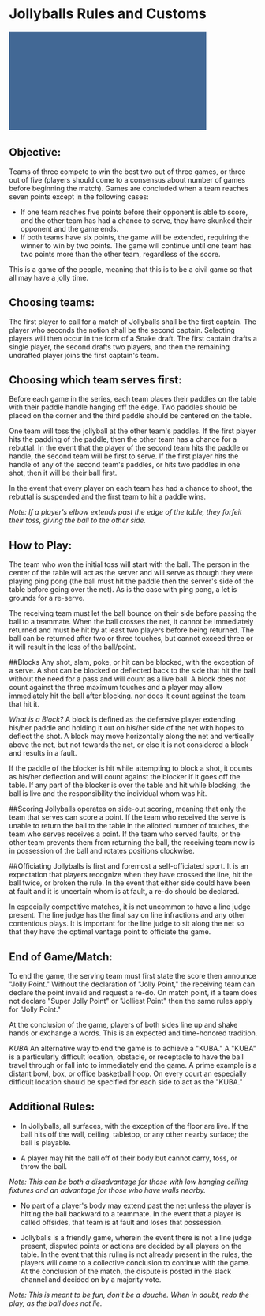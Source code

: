 # Jollyballs Rules and Customs

![](jb.gif)

## **Objective**:
Teams of three compete to win the best two out of three games, or three out of five (players should come to a consensus about number of games before beginning the match). Games are concluded when a team reaches seven points except in the following cases:  
* If one team reaches five points before their opponent is able to score, and the other team has had a chance to serve, they have skunked their opponent and the game ends.  
* If both teams have six points, the game will be extended, requiring the winner to win by two points. The game will continue until one team has two points more than the other team, regardless of the score.

This is a game of the people, meaning that this is to be a civil game so that all may have a jolly time.

## Choosing teams:
The first player to call for a match of Jollyballs shall be the first captain. The player who seconds the notion shall be the second captain. Selecting players will then occur in the form of a Snake draft. The first captain drafts a single player, the second drafts two players, and then the remaining undrafted player joins the first captain's team.

## Choosing which team serves first:
Before each game in the series, each team places their paddles on the table with their paddle handle hanging off the edge. Two paddles should be placed on the corner and the third paddle should be centered on the table.

One team will toss the jollyball at the other team's paddles. If the first player hits the padding of the paddle, then the other team has a chance for a rebuttal. In the event that the player of the second team hits the paddle or handle, the second team will be first to serve. If the first player hits the handle of any of the second team's paddles, or hits two paddles in one shot, then it will be their ball first.

In the event that every player on each team has had a chance to shoot, the rebuttal is suspended and the first team to hit a paddle wins.

*Note: If a player's elbow extends past the edge of the table, they forfeit their toss, giving the ball to the other side.*

## How to Play:
The team who won the initial toss will start with the ball. The person in the center of the table will act as the server and will serve as though they were playing ping pong (the ball must hit the paddle then the server's side of the table before going over the net). As is the case with ping pong, a let is grounds for a re-serve.

The receiving team must let the ball bounce on their side before passing the ball to a teammate. When the ball crosses the net, it cannot be immediately returned and must be hit by at least two players before being returned. The ball can be returned after two or three touches, but cannot exceed three or it will result in the loss of the ball/point.

##Blocks
Any shot, slam, poke, or hit can be blocked, with the exception of a serve. A shot can be blocked or deflected back to the side that hit the ball without the need for a pass and will count as a live ball. A block does not count against the three maximum touches and a player may allow immediately hit the ball after blocking. nor does it count against the team that hit it.

*What is a Block?*
A block is defined as the defensive player extending his/her paddle and holding it out on his/her side of the net with hopes to deflect the shot.  A block may move horizontally along the net and vertically above the net, but not towards the net, or else it is not considered a block and results in a fault.

If the paddle of the blocker is hit while attempting to block a shot, it counts as his/her deflection and will count against the blocker if it goes off the table.  If any part of the blocker is over the table and hit while blocking, the ball is live and the responsibility the individual whom was hit.  

##Scoring
Jollyballs operates on side-out scoring, meaning that only the team that serves can score a point. If the team who received the serve is unable to return the ball to the table in the allotted number of touches, the team who serves receives a point. If the team who served faults, or the other team prevents them from returning the ball, the receiving team now is
in possession of the ball and rotates positions clockwise.

##Officiating
Jollyballs is first and foremost a self-officiated sport.  It is an expectation that players recognize when they have crossed the line, hit the ball twice, or broken the rule.  In the event that either side could have been at fault and it is uncertain whom is at fault, a re-do should be declared.  

In especially competitive matches, it is not uncommon to have a line judge present.  The line judge has the final say on line infractions and any other contentious plays.  It is important for the line judge to sit along the net so that they have the optimal vantage point to officiate the game.

## End of Game/Match:
To end the game, the serving team must first state the score then announce "Jolly Point."  Without the declaration of "Jolly Point," the receiving team can declare the point invalid and request a re-do.  On match point, if a team does not declare "Super Jolly Point" or "Jolliest Point" then the same rules apply for "Jolly Point."

At the conclusion of the game, players of both sides line up and shake hands or exchange a words. This is an expected and time-honored tradition.

*KUBA*
An alternative way to end the game is to achieve a "KUBA."  A "KUBA" is a particularly difficult location, obstacle, or receptacle to have the ball travel through or fall into to immediately end the game.  A prime example is a distant bowl, box, or office basketball hoop. On every court an especially difficult location should be specified for each side to act as the "KUBA."  

## Additional Rules:
* In Jollyballs, all surfaces, with the exception of the floor are live. If the ball hits off the wall, ceiling, tabletop, or any other nearby surface; the ball is playable.

* A player may hit the ball off of their body but cannot carry, toss, or throw the ball.

*Note: This can be both a disadvantage for those with low hanging ceiling fixtures and an advantage for those who have walls nearby.*

* No part of a player's body may extend past the net unless the player is hitting the ball backward to a teammate. In the event that a player is called offsides, that team is at fault and loses that possession.

* Jollyballs is a friendly game, wherein the event there is not a line judge present, disputed points or actions are decided by all players on the table. In the event that this ruling is not already present in the rules, the players will come to a collective conclusion to continue with the game. At the conclusion of the match, the dispute is posted in the slack channel and decided on by a majority vote.

*Note: This is meant to be fun, don't be a douche. When in doubt, redo the play, as the ball does not lie.*
